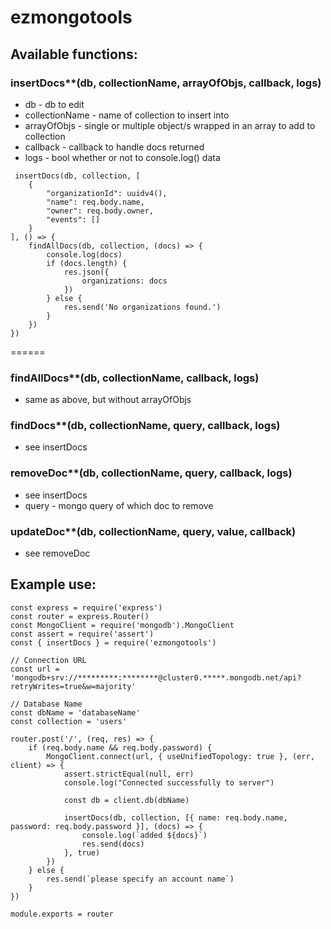# ezmongotools

## Available functions:
### insertDocs**(db, collectionName, arrayOfObjs, callback, logs)
  - db - db to edit
  - collectionName - name of collection to insert into
  - arrayOfObjs - single or multiple object/s wrapped in an array to add to collection
  - callback - callback to handle docs returned
  - logs - bool whether or not to console.log() data
```
 insertDocs(db, collection, [
    { 
        "organizationId": uuidv4(), 
        "name": req.body.name, 
        "owner": req.body.owner,
        "events": [] 
    }
], () => {
    findAllDocs(db, collection, (docs) => {
        console.log(docs)
        if (docs.length) {
            res.json({
                organizations: docs
            })
        } else {
            res.send('No organizations found.')
        }
    })
})
```
======
### findAllDocs**(db, collectionName, callback, logs)
  - same as above, but without arrayOfObjs
### findDocs**(db, collectionName, query, callback, logs)
  - see insertDocs
### removeDoc**(db, collectionName, query, callback, logs)
  - see insertDocs
  - query - mongo query of which doc to remove
### updateDoc**(db, collectionName, query, value, callback)
  - see removeDoc

## Example use:

```
const express = require('express')
const router = express.Router()
const MongoClient = require('mongodb').MongoClient
const assert = require('assert')
const { insertDocs } = require('ezmongotools')

// Connection URL
const url = 'mongodb+srv://*********:********@cluster0.*****.mongodb.net/api?retryWrites=true&w=majority'

// Database Name
const dbName = 'databaseName'
const collection = 'users'

router.post('/', (req, res) => {
    if (req.body.name && req.body.password) {
        MongoClient.connect(url, { useUnifiedTopology: true }, (err, client) => {
            assert.strictEqual(null, err)
            console.log("Connected successfully to server")

            const db = client.db(dbName)

            insertDocs(db, collection, [{ name: req.body.name, password: req.body.password }], (docs) => {
                console.log(`added ${docs}`)
                res.send(docs)
            }, true)
        })
    } else {
        res.send(`please specify an account name`)
    }
})

module.exports = router

```
